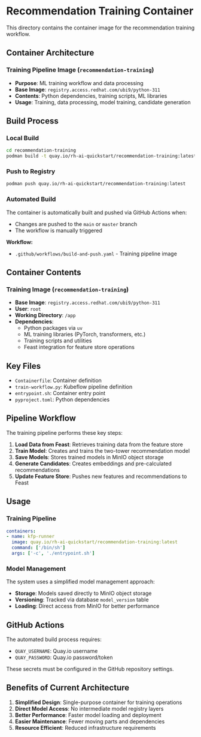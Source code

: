# Recommendation Training Container

This directory contains the container image for the recommendation training workflow.

## Container Architecture

### Training Pipeline Image (`recommendation-training`)
- **Purpose**: ML training workflow and data processing
- **Base Image**: `registry.access.redhat.com/ubi9/python-311`
- **Contents**: Python dependencies, training scripts, ML libraries
- **Usage**: Training, data processing, model training, candidate generation

## Build Process

### Local Build

```bash
cd recommendation-training
podman build -t quay.io/rh-ai-quickstart/recommendation-training:latest .
```

### Push to Registry

```bash
podman push quay.io/rh-ai-quickstart/recommendation-training:latest
```

### Automated Build

The container is automatically built and pushed via GitHub Actions when:
- Changes are pushed to the `main` or `master` branch
- The workflow is manually triggered

**Workflow:**
- `.github/workflows/build-and-push.yaml` - Training pipeline image

## Container Contents

### Training Image (`recommendation-training`)
- **Base Image**: `registry.access.redhat.com/ubi9/python-311`
- **User**: `root`
- **Working Directory**: `/app`
- **Dependencies**:
  - Python packages via `uv`
  - ML training libraries (PyTorch, transformers, etc.)
  - Training scripts and utilities
  - Feast integration for feature store operations

## Key Files

- `Containerfile`: Container definition
- `train-workflow.py`: Kubeflow pipeline definition
- `entrypoint.sh`: Container entry point
- `pyproject.toml`: Python dependencies

## Pipeline Workflow

The training pipeline performs these key steps:

1. **Load Data from Feast**: Retrieves training data from the feature store
2. **Train Model**: Creates and trains the two-tower recommendation model
3. **Save Models**: Stores trained models in MinIO object storage
4. **Generate Candidates**: Creates embeddings and pre-calculated recommendations
5. **Update Feature Store**: Pushes new features and recommendations to Feast

## Usage

### Training Pipeline
```yaml
containers:
- name: kfp-runner
  image: quay.io/rh-ai-quickstart/recommendation-training:latest
  command: ['/bin/sh']
  args: ['-c', './entrypoint.sh']
```

### Model Management

The system uses a simplified model management approach:
- **Storage**: Models saved directly to MinIO object storage
- **Versioning**: Tracked via database `model_version` table
- **Loading**: Direct access from MinIO for better performance

## GitHub Actions

The automated build process requires:
- `QUAY_USERNAME`: Quay.io username
- `QUAY_PASSWORD`: Quay.io password/token

These secrets must be configured in the GitHub repository settings.

## Benefits of Current Architecture

1. **Simplified Design**: Single-purpose container for training operations
2. **Direct Model Access**: No intermediate model registry layers
3. **Better Performance**: Faster model loading and deployment
4. **Easier Maintenance**: Fewer moving parts and dependencies
5. **Resource Efficient**: Reduced infrastructure requirements
